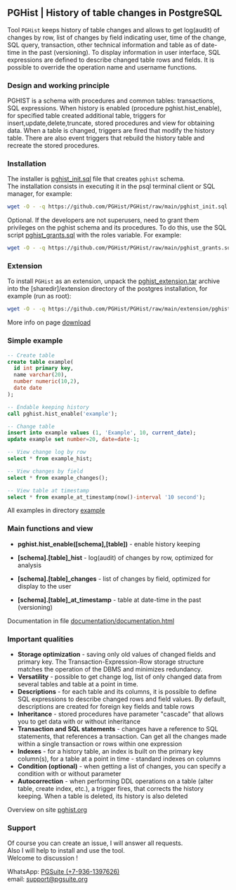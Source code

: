 ## PGHist | History of table changes in PostgreSQL

Tool `PGHist` keeps history of table changes and allows to get log(audit) of changes by row,
list of changes by field indicating user, time of the change, SQL query, transaction, other technical information
and table as of date-time in the past (versioning).
To display information in user interface, SQL expressions are defined to describe changed table rows and fields.
It is possible to override the operation name and username functions.

### Design and working principle ###

PGHIST is a schema with procedures and common tables: transactions, SQL expressions.
When history is enabled (procedure pghist.hist_enable), for specified table created additional table, triggers for insert,update,delete,truncate, stored procedures and view for obtaining data.
When a table is changed, triggers are fired that modify the history table.
There are also event triggers that rebuild the history table and recreate the stored procedures.

### Installation ###

The installer is [pghist_init.sql](https://github.com/PGHist/PGHist/raw/main/pghist_init.sql) file that creates `pghist` schema.  
The installation consists in executing it in the psql terminal client or SQL manager, for example:  

```bash
wget -O - -q https://github.com/PGHist/PGHist/raw/main/pghist_init.sql | psql -d [database]
```

Optional. If the developers are not superusers, need to grant them privileges on the pghist schema and its procedures.
To do this, use the SQL script [pghist_grants.sql](https://github.com/PGHist/PGHist/raw/main/pghist_grants.sql) with the roles variable. For example:

```bash
wget -O - -q https://github.com/PGHist/PGHist/raw/main/pghist_grants.sql | psql -d [database] -v roles=[developers]
```

### Extension ###

To install `PGHist` as an extension, unpack the [pghist_extension.tar](https://github.com/PGHist/PGHist/raw/main/extension/pghist_extension.tar) archive into the [sharedir]/extension directory of the postgres installation, for example (run as root):

```bash
wget -O - -q https://github.com/PGHist/PGHist/raw/main/extension/pghist_extension.tar | tar x -C `su - postgres -c "pg_config --sharedir"`/extension
```
More info on page [download](https://pghist.org/en/download/)

### Simple example ###

```sql
-- Create table
create table example(
  id int primary key,
  name varchar(20),
  number numeric(10,2),
  date date
);

-- Endable keeping history
call pghist.hist_enable('example');

-- Change table
insert into example values (1, 'Example', 10, current_date);
update example set number=20, date=date-1;

-- View change log by row
select * from example_hist;

-- View changes by field
select * from example_changes();

-- View table at timestamp 
select * from example_at_timestamp(now()-interval '10 second');
```

All examples in directory [example](https://github.com/PGHist/PGHist/tree/main/example)

### Main functions and view ###
  
*   **pghist.hist\_enable(\[schema\],\[table\])** - enable history keeping 

*   **\[schema\].\[table\]_hist** - log(audit) of changes by row, optimized for analysis
  
*   **\[schema\].\[table\]\_changes** - list of changes by field, optimized for display to the user

*   **\[schema\].\[table\]\_at\_timestamp** - table at date-time in the past (versioning)

Documentation in file [documentation/documentation.html](https://htmlpreview.github.io/?https://github.com/PGHist/PGHist/blob/main/documentation/documentation.html)  

### Important qualities ### 

*   **Storage optimization** - saving only old values of changed fields and primary key. The Transaction-Expression-Row storage structure matches the operation of the DBMS and minimizes redundancy.
*   **Versatility** - possible to get change log, list of only changed data from several tables and table at a point in time.
*   **Descriptions** - for each table and its columns, it is possible to define SQL expressions to describe changed rows and field values. By default, descriptions are created for foreign key fields and table rows
*   **Inheritance** - stored procedures have parameter "cascade" that allows you to get data with or without inheritance
*   **Transaction and SQL statements** - changes have a reference to SQL statements, that references a transaction. Can get all the changes made within a single transaction or rows within one expression
*   **Indexes** - for a history table, an index is built on the primary key column(s), for a table at a point in time - standard indexes on columns
*   **Condition (optional)** - when getting a list of changes, you can specify a condition with or without parameter
*   **Autocorrection** - when performing DDL operations on a table (alter table, create index, etc.), a trigger fires, that corrects the history keeping. When a table is deleted, its history is also deleted

Overview on site [pghist.org](https://pghist.org/)

### Support ### 

Of course you can create an issue, I will answer all requests.  
Also I will help to install and use the tool.  
Welcome to discussion !  

WhatsApp: [PGSuite (+7-936-1397626)](https://wa.me/79361397626)  
email: [support\@pgsuite.org](mailto:support@pgsuite.org?subject=PGXLS)

